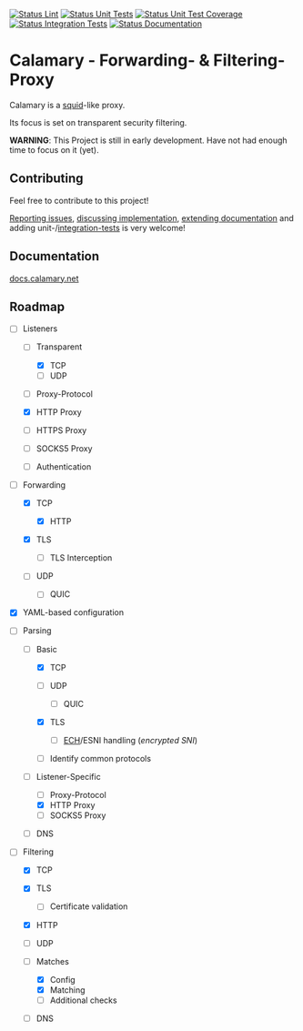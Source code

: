 [![Status Lint](https://github.com/superstes/calamary/actions/workflows/lint.yml/badge.svg?branch=latest)](https://github.com/superstes/calamary/actions/workflows/lint.yml)
[![Status Unit Tests](https://github.com/superstes/calamary/actions/workflows/test.yml/badge.svg?branch=latest)](https://github.com/superstes/calamary/actions/workflows/test.yml)
[![Status Unit Test Coverage](https://codecov.io/gh/superstes/calamary/graph/badge.svg?token=PPNLDDS0M8)](https://codecov.io/gh/superstes/calamary)
[![Status Integration Tests](https://badges.calamary.net/latest.calamary.test.svg)](https://github.com/superstes/calamary/tree/latest/test)
[![Status Documentation](https://readthedocs.org/projects/calamary/badge/?version=latest)](https://docs.calamary.net/en/latest/)

# Calamary - Forwarding- & Filtering-Proxy

Calamary is a [squid](http://www.squid-cache.org/)-like proxy.

Its focus is set on transparent security filtering.

**WARNING**: This Project is still in early development. Have not had enough time to focus on it (yet).

## Contributing

Feel free to contribute to this project!

[Reporting issues](https://github.com/superstes/calamary/issues), [discussing implementation](https://github.com/superstes/calamary/discussions), [extending documentation](https://github.com/superstes/calamary/tree/latest/docs) and adding unit-/[integration-tests](https://github.com/superstes/calamary/tree/latest/test) is very welcome!

## Documentation

[docs.calamary.net](https://docs.calamary.net)

## Roadmap

- [ ] Listeners

  - [ ] Transparent

    - [x] TCP
    - [ ] UDP

  - [ ] Proxy-Protocol

  - [x] HTTP Proxy

  - [ ] HTTPS Proxy

  - [ ] SOCKS5 Proxy

  - [ ] Authentication

- [ ] Forwarding

  - [x] TCP

    - [x] HTTP

  - [x] TLS

    - [ ] TLS Interception

  - [ ] UDP

    - [ ] QUIC

- [x] YAML-based configuration

- [ ] Parsing

  - [ ] Basic

    - [x] TCP
    - [ ] UDP

      - [ ] QUIC

    - [x] TLS

      - [ ] [ECH](https://datatracker.ietf.org/doc/draft-ietf-tls-esni/)/ESNI handling (*encrypted SNI*)

    - [ ] Identify common protocols

  - [ ] Listener-Specific

    - [ ] Proxy-Protocol
    - [x] HTTP Proxy
    - [ ] SOCKS5 Proxy

  - [ ] DNS

- [ ] Filtering

  - [x] TCP
  - [x] TLS

    - [ ] Certificate validation

  - [x] HTTP
  - [ ] UDP

  - [ ] Matches

    - [x] Config
    - [x] Matching
    - [ ] Additional checks

  - [ ] DNS
